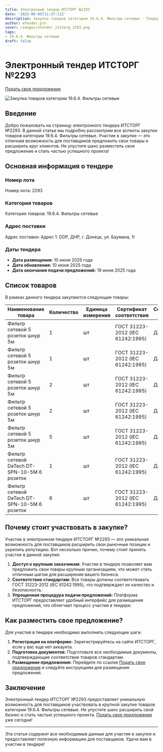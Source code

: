 ```yaml
---
title: Электронный тендер ИТСТОРГ №2293
date: '2025-06-05T11:37:11Z'
description: Закупка товаров категории 19.6.4. Фильтры сетевые - Тендер №2293
author: eTender.pro
cover: /images/etender_itstorg_2293.png
tags:
- 19.6.4. Фильтры сетевые
draft: false
---
```

# Электронный тендер ИТСТОРГ №2293

[Подать свое предложение](https://itstorg.ru/tender-2293?utm_source=etender)

![Закупка товаров категории 19.6.4. Фильтры сетевые](/images/etender_itstorg_2293.png)

## Введение

Добро пожаловать на страницу электронного тендера ИТСТОРГ №2293. В данной статье мы подробно рассмотрим все аспекты закупки товаров категории 19.6.4. Фильтры сетевые. Участие в закупке — это отличная возможность для поставщиков предложить свои товары и расширить круг клиентов. Не упустите шанс разместить свое предложение и стать частью успешного проекта!

## Основная информация о тендере

### Номер лота

Номер лота: 2293

### Категория товаров

Категория товаров: 19.6.4. Фильтры сетевые

### Адрес поставки

Адрес поставки: Адрес 1: DDP, ДНР, г. Донецк, ул. Баумана, 1г

### Даты тендера

- **Дата размещения:** 10 июня 2025 года
- **Дата обновления:** 10 июня 2025 года
- **Дата окончания подачи предложений:** 19 июня 2025 года

## Список товаров

В рамках данного тендера закупаются следующие товары:

| Наименование товара                                                                 | Количество | Единица измерения | Сертификат соответствия                                      | Сертификат ЕАЭС |
|------------------------------------------------------------------------------------|------------|-------------------|------------------------------------------------------------------|-----------------|
| Фильтр сетевой 5 розеток шнур 5м                                                    | 1          | шт                | ГОСТ 31223-2012 (IEC 61242:1995)                                | Да              |
| Фильтр сетевой 5 розеток шнур 5м                                                    | 1          | шт                | ГОСТ 31223-2012 (IEC 61242:1995)                                | Да              |
| Фильтр сетевой 5 розеток шнур 5м                                                    | 2          | шт                | ГОСТ 31223-2012 (IEC 61242:1995)                                | Да              |
| Фильтр сетевой 5 розеток шнур 5м                                                    | 2          | шт                | ГОСТ 31223-2012 (IEC 61242:1995)                                | Да              |
| Фильтр сетевой 5 розеток шнур 5м                                                    | 5          | шт                | ГОСТ 31223-2012 (IEC 61242:1995)                                | Да              |
| Фильтр сетевой DeTech DT-SPN-10-5M 6 розеток                                       | 1          | шт                | ГОСТ 31223-2012 (IEC 61242:1995)                                | Да              |
| Фильтр сетевой DeTech DT-SPN-10-5M 6 розеток                                       | 6          | шт                | ГОСТ 31223-2012 (IEC 61242:1995)                                | Да              |

## Почему стоит участвовать в закупке?

Участие в электронном тендере ИТСТОРГ №2293 — это уникальная возможность для поставщиков расширить свои рыночные позиции и укрепить репутацию. Вот несколько причин, почему стоит принять участие в данной закупке:

1. **Доступ к крупным заказчикам:** Участие в тендере позволяет вам предложить свои товары крупным организациям, что может стать отличным шагом для расширения вашего бизнеса.
2. **Соответствие стандартам:** Все товары должны соответствовать ГОСТ 31223-2012 (IEC 61242:1995), что подтверждает их качество и безопасность.
3. **Упрощенная процедура подачи предложений:** Платформа ИТСТОРГ предоставляет удобный интерфейс для размещения предложений, что облегчает процесс участия в тендере.

## Как разместить свое предложение?

Для участия в тендере необходимо выполнить следующие шаги:

1. **Регистрация на платформе:** Зарегистрируйтесь на сайте ИТСТОРГ, если у вас еще нет аккаунта.
2. **Подготовка документов:** Подготовьте все необходимые документы, подтверждающие соответствие товаров стандартам.
3. **Размещение предложения:** Перейдите по ссылке [Подать свое предложение](https://itstorg.ru/tender-2293?utm_source=etender) и следуйте инструкциям для размещения предложения.

## Заключение

Электронный тендер ИТСТОРГ №2293 предоставляет уникальную возможность для поставщиков участвовать в крупной закупке товаров категории 19.6.4. Фильтры сетевые. Не упустите шанс расширить свой бизнес и стать частью успешного проекта. [Подать свое предложение](https://itstorg.ru/tender-2293?utm_source=etender) уже сегодня!

---

Эта статья содержит все необходимые данные для участия в закупке и предоставляет полезную информацию для поставщиков. Удачи вам в участии в тендере!